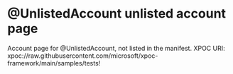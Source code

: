 # @UnlistedAccount unlisted account page

Account page for @UnlistedAccount, not listed in the manifest. XPOC URI: 
xpoc://raw.githubusercontent.com/microsoft/xpoc-framework/main/samples/tests!
